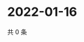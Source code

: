 # 2022-01-16

共 0 条

<!-- BEGIN WEIBO -->
<!-- 最后更新时间 Sun Jan 16 2022 20:24:19 GMT+0800 (China Standard Time) -->

<!-- END WEIBO -->
